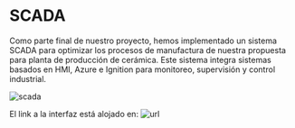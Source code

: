# SCADA

Como parte final de nuestro proyecto, hemos implementado un sistema SCADA para optimizar los procesos de manufactura de nuestra propuesta para planta de producción de cerámica. Este sistema integra sistemas basados en HMI, Azure e Ignition para monitoreo, supervisión y control industrial.

![scada](https://github.com/danielCamiloP/TecnomecatroniX/assets/49196698/7081ad30-4143-47b4-8c65-7f1bd3b659ad)

El link a la interfaz está alojado en: ![url](http://ignition-cloud-apm.dwgsfugwegg6g6hc.eastus.azurecontainer.io:8088/data/perspective/client/Ignition_nube)
